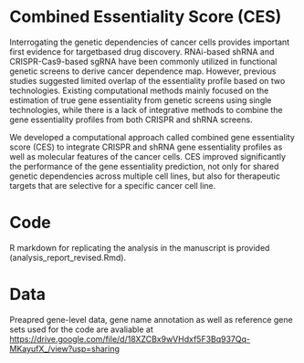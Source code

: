 # Combined Essentiality Score (CES)

Interrogating the genetic dependencies of cancer cells provides important first evidence for targetbased drug discovery. RNAi-based shRNA and CRISPR-Cas9-based sgRNA have been commonly utilized in functional genetic screens to derive cancer dependence map. However, previous studies suggested limited overlap of the essentiality profile based on two technologies. Existing computational methods mainly focused on the estimation of true gene essentiality from genetic screens using single technologies, while there is a lack of integrative methods to combine the gene essentiality profiles from both CRISPR and shRNA screens.

We developed a computational approach called combined gene essentiality score (CES) to integrate CRISPR and shRNA gene essentiality profiles as well as molecular features of the cancer cells. CES improved significantly the performance of the gene essentiality prediction, not only for shared genetic dependencies across multiple cell lines, but also for therapeutic targets that are selective for a specific cancer cell line.

# Code 
R markdown for replicating the analysis in the manuscript is provided (analysis_report_revised.Rmd).

# Data
Preapred gene-level data, gene name annotation as well as reference gene sets used for the code are avaliable at https://drive.google.com/file/d/18XZCBx9wVHdxf5F3Bq937Qq-MKayufX_/view?usp=sharing



